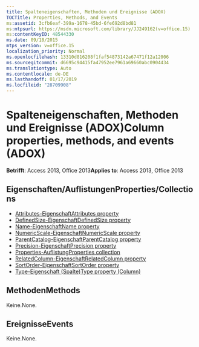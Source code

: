 ```yaml
---
title: Spalteneigenschaften, Methoden und Ereignisse (ADOX)
TOCTitle: Properties, Methods, and Events
ms:assetid: 3cfb6eaf-399a-1678-45bd-6fe692d8bd81
ms:mtpsurl: https://msdn.microsoft.com/library/JJ249162(v=office.15)
ms:contentKeyID: 48544330
ms.date: 09/18/2015
mtps_version: v=office.15
localization_priority: Normal
ms.openlocfilehash: 13310d816208f1faf54873142a67471f12a12006
ms.sourcegitcommit: d6695c94415fa47952ee7961a69660abc0904434
ms.translationtype: Auto
ms.contentlocale: de-DE
ms.lasthandoff: 01/17/2019
ms.locfileid: "28709908"
---
```

# <a name="column-properties-methods-and-events-adox"></a><span data-ttu-id="4f412-102">Spalteneigenschaften, Methoden und Ereignisse (ADOX)</span><span class="sxs-lookup"><span data-stu-id="4f412-102">Column properties, methods, and events (ADOX)</span></span>

<span data-ttu-id="4f412-103">**Betrifft**: Access 2013, Office 2013</span><span class="sxs-lookup"><span data-stu-id="4f412-103">**Applies to**: Access 2013, Office 2013</span></span>


## <a name="propertiescollections"></a><span data-ttu-id="4f412-104">Eigenschaften/Auflistungen</span><span class="sxs-lookup"><span data-stu-id="4f412-104">Properties/Collections</span></span>

- [<span data-ttu-id="4f412-105">Attributes-Eigenschaft</span><span class="sxs-lookup"><span data-stu-id="4f412-105">Attributes property</span></span>](attributes-property-adox.md)
- [<span data-ttu-id="4f412-106">DefinedSize-Eigenschaft</span><span class="sxs-lookup"><span data-stu-id="4f412-106">DefinedSize property</span></span>](definedsize-property-adox.md)
- [<span data-ttu-id="4f412-107">Name-Eigenschaft</span><span class="sxs-lookup"><span data-stu-id="4f412-107">Name property</span></span>](name-property-adox.md)
- [<span data-ttu-id="4f412-108">NumericScale-Eigenschaft</span><span class="sxs-lookup"><span data-stu-id="4f412-108">NumericScale property</span></span>](numericscale-property-adox.md)
- [<span data-ttu-id="4f412-109">ParentCatalog-Eigenschaft</span><span class="sxs-lookup"><span data-stu-id="4f412-109">ParentCatalog property</span></span>](parentcatalog-property-adox.md)
- [<span data-ttu-id="4f412-110">Precision-Eigenschaft</span><span class="sxs-lookup"><span data-stu-id="4f412-110">Precision property</span></span>](precision-property-adox.md)
- [<span data-ttu-id="4f412-111">Properties-Auflistung</span><span class="sxs-lookup"><span data-stu-id="4f412-111">Properties collection</span></span>](properties-collection-ado.md)
- [<span data-ttu-id="4f412-112">RelatedColumn-Eigenschaft</span><span class="sxs-lookup"><span data-stu-id="4f412-112">RelatedColumn property</span></span>](relatedcolumn-property-adox.md)
- [<span data-ttu-id="4f412-113">SortOrder-Eigenschaft</span><span class="sxs-lookup"><span data-stu-id="4f412-113">SortOrder property</span></span>](sortorder-property-adox.md)
- [<span data-ttu-id="4f412-114">Type-Eigenschaft (Spalte)</span><span class="sxs-lookup"><span data-stu-id="4f412-114">Type property (Column)</span></span>](https://docs.microsoft.com/office/vba/access/concepts/miscellaneous/type-property-columnadox)

## <a name="methods"></a><span data-ttu-id="4f412-115">Methoden</span><span class="sxs-lookup"><span data-stu-id="4f412-115">Methods</span></span>

<span data-ttu-id="4f412-116">Keine.</span><span class="sxs-lookup"><span data-stu-id="4f412-116">None.</span></span>

## <a name="events"></a><span data-ttu-id="4f412-117">Ereignisse</span><span class="sxs-lookup"><span data-stu-id="4f412-117">Events</span></span>

<span data-ttu-id="4f412-118">Keine.</span><span class="sxs-lookup"><span data-stu-id="4f412-118">None.</span></span>

